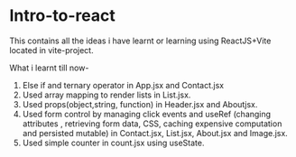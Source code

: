 # Intro-to-react

This contains all the ideas i have learnt or learning using ReactJS+Vite located in vite-project.

What i learnt till now-

1. Else if and ternary operator in App.jsx and Contact.jsx
2. Used array mapping to render lists in List.jsx.
3. Used props(object,string, function) in Header.jsx and Aboutjsx.
4. Used form control by managing click events and useRef (changing attributes , retrieving form data, CSS, caching expensive computation and persisted mutable) in Contact.jsx, List.jsx, About.jsx and Image.jsx.
5. Used simple counter in count.jsx using useState.

